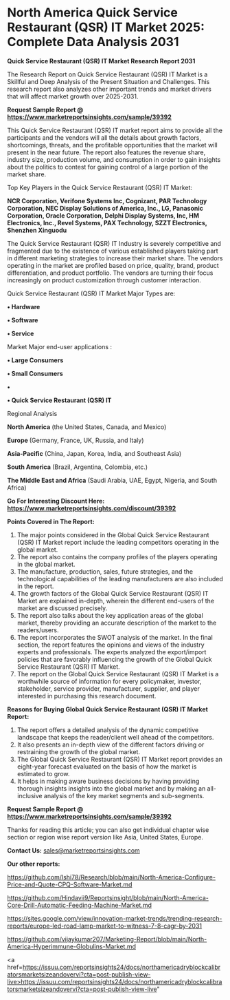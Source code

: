 # North America Quick Service Restaurant (QSR) IT Market 2025: Complete Data Analysis 2031

<strong>Quick Service Restaurant (QSR) IT Market Research Report 2031</strong>

The Research Report on Quick Service Restaurant (QSR) IT Market is a Skillful and Deep Analysis of the Present Situation and Challenges. This research report also analyzes other important trends and market drivers that will affect market growth over 2025-2031.

<strong>Request Sample Report @ <a href=https://www.marketreportsinsights.com/sample/39392>https://www.marketreportsinsights.com/sample/39392</a></strong>

This Quick Service Restaurant (QSR) IT market report aims to provide all the participants and the vendors will all the details about growth factors, shortcomings, threats, and the profitable opportunities that the market will present in the near future. The report also features the revenue share, industry size, production volume, and consumption in order to gain insights about the politics to contest for gaining control of a large portion of the market share.

Top Key Players in the Quick Service Restaurant (QSR) IT Market:

<strong>NCR Corporation, Verifone Systems Inc, Cognizant, PAR Technology Corporation, NEC Display Solutions of America, Inc., LG, Panasonic Corporation, Oracle Corporation, Delphi Display Systems, Inc, HM Electronics, Inc., Revel Systems, PAX Technology, SZZT Electronics, Shenzhen Xinguodu</strong>

The Quick Service Restaurant (QSR) IT Industry is severely competitive and fragmented due to the existence of various established players taking part in different marketing strategies to increase their market share. The vendors operating in the market are profiled based on price, quality, brand, product differentiation, and product portfolio. The vendors are turning their focus increasingly on product customization through customer interaction.

Quick Service Restaurant (QSR) IT Market Major Types are:

<strong>•  Hardware

•  Software

•  Service</strong>

Market Major end-user applications :

<strong>•  Large Consumers

•  Small Consumers

•  

•  Quick Service Restaurant (QSR) IT</strong>

Regional Analysis

</u><strong><b>North America</b></strong> (the United States, Canada, and Mexico)

<strong><b>Europe </b></strong>(Germany, France, UK, Russia, and Italy)

<strong><b>Asia-Pacific</b></strong> (China, Japan, Korea, India, and Southeast Asia)

<strong><b>South America</b></strong> (Brazil, Argentina, Colombia, etc.)

<strong><b>The Middle East and Africa</b></strong> (Saudi Arabia, UAE, Egypt, Nigeria, and South Africa)

<strong>Go For Interesting Discount Here: <a href=https://www.marketreportsinsights.com/discount/39392>https://www.marketreportsinsights.com/discount/39392</a></strong>

<strong>Points Covered in The Report:</strong>
<ol>
  <li>The major points considered in the Global Quick Service Restaurant (QSR) IT Market report include the leading competitors operating in the global market.</li>
  <li>The report also contains the company profiles of the players operating in the global market.</li>
  <li>The manufacture, production, sales, future strategies, and the technological capabilities of the leading manufacturers are also included in the report.</li>
  <li>The growth factors of the Global Quick Service Restaurant (QSR) IT Market are explained in-depth, wherein the different end-users of the market are discussed precisely.</li>
  <li>The report also talks about the key application areas of the global market, thereby providing an accurate description of the market to the readers/users.</li>
  <li>The report incorporates the SWOT analysis of the market. In the final section, the report features the opinions and views of the industry experts and professionals. The experts analyzed the export/import policies that are favorably influencing the growth of the Global Quick Service Restaurant (QSR) IT Market.</li>
  <li>The report on the Global Quick Service Restaurant (QSR) IT Market is a worthwhile source of information for every policymaker, investor, stakeholder, service provider, manufacturer, supplier, and player interested in purchasing this research document.</li>
</ol>
<strong>Reasons for Buying Global Quick Service Restaurant (QSR) IT Market Report:</strong>

<ol>
  <li>The report offers a detailed analysis of the dynamic competitive landscape that keeps the reader/client well ahead of the competitors.</li>
  <li>It also presents an in-depth view of the different factors driving or restraining the growth of the global market.</li>
  <li>The Global Quick Service Restaurant (QSR) IT Market report provides an eight-year forecast evaluated on the basis of how the market is estimated to grow.</li>
  <li>It helps in making aware business decisions by having providing thorough insights insights into the global market and by making an all-inclusive analysis of the key market segments and sub-segments.</li>
</ol>
<strong>Request Sample Report @ <a href=https://www.marketreportsinsights.com/sample/39392>https://www.marketreportsinsights.com/sample/39392</a></strong>


Thanks for reading this article; you can also get individual chapter wise section or region wise report version like Asia, United States, Europe.

<strong>Contact Us:</strong>
sales@marketreportsinsights.com

<strong>Our other reports:</strong>

<a href=https://github.com/Ishi78/Research/blob/main/North-America-Configure-Price-and-Quote-CPQ-Software-Market.md>https://github.com/Ishi78/Research/blob/main/North-America-Configure-Price-and-Quote-CPQ-Software-Market.md</a>

<a href=https://github.com/Hindavii9/Reportsinsight/blob/main/North-America-Core-Drill-Automatic-Feeding-Machine-Market.md>https://github.com/Hindavii9/Reportsinsight/blob/main/North-America-Core-Drill-Automatic-Feeding-Machine-Market.md</a>

<a href=https://sites.google.com/view/innovation-market-trends/trending-research-reports/europe-led-road-lamp-market-to-witness-7-8-cagr-by-2031>https://sites.google.com/view/innovation-market-trends/trending-research-reports/europe-led-road-lamp-market-to-witness-7-8-cagr-by-2031</a>

<a href=https://github.com/vijaykumar207/Marketing-Report/blob/main/North-America-Hyperimmune-Globulins-Market.md>https://github.com/vijaykumar207/Marketing-Report/blob/main/North-America-Hyperimmune-Globulins-Market.md</a>

<a href=https://issuu.com/reportsinsights24/docs/northamericadryblockcalibratorsmarketsizeandovervi?cta=post-publish-view-live>https://issuu.com/reportsinsights24/docs/northamericadryblockcalibratorsmarketsizeandovervi?cta=post-publish-view-live</a>"
